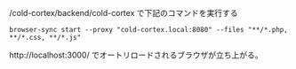 /cold-cortex/backend/cold-cortex で下記のコマンドを実行する

```
browser-sync start --proxy "cold-cortex.local:8080" --files "**/*.php, **/*.css, **/*.js"
```

http://localhost:3000/
でオートリロードされるブラウザが立ち上がる。
